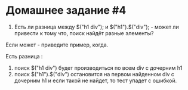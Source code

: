 # Домашнее задание #4

1. Есть ли разница между $("h1 div"); и $("h1").$("div"); - может ли привести к тому что, поиск найдёт разные элементы?

Если может - приведите пример, когда. 
 
 Есть разница : 
 1) поиск $("h1 div") будет производиться по всем div с дочерним h1
 2) поиск $("h1").$("div") остановится на первом найденном div c дочерним h1 и если такой 
 не найдет, то тест упадет с ошибкой.
 
